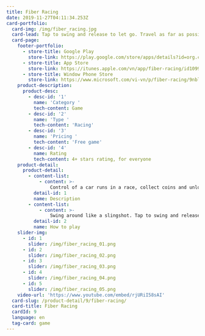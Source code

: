 ```yaml
---
title: Fiber Racing
date: 2019-11-27T04:11:34.253Z
card-portfolio:
  card-img: /img/fiber_racing.jpg
  card-lead: Tap to swing and release to let go. Travel as far as possible using simple one touch controls. Collect coins and unlock 
  card-page:
    footer-portfolio:
      - store-title: Google Play
        store-link: https://play.google.com/store/apps/details?id=org.cocos2dx.FiberRacing
      - store-title: App Store
        store-link: https://itunes.apple.com/vn/app/fiber-racing/id1099871746?l=vi&mt=8
      - store-title: Window Phone Store
        store-link: https://www.microsoft.com/vi-vn/p/fiber-racing/9nblggh4n95t
    product-description:
      product-desc:
        - desc-id: '1'
          name: 'Category '
          tech-content: Game
        - desc-id: '2'
          name: 'Type '
          tech-content: 'Racing'
        - desc-id: '3'
          name: 'Pricing '
          tech-content: 'Free game'
        - desc-id: '4'
          name: Rating
          tech-content: 4+ stars rating, for everyone        
    product-detail:
      product-detail:
        - content-list:
            - content: >-
                Control of a car runs in a race, collect coins and unlock awesome cars. A vast selection of cars to unlock. Battle your friends score with Leaderboard.
          detail-id: 1
          name: Description
        - content-list:
            - content: >-
                Swing around like a slingshot. Tap to swing and release to let go. Travel as far as possible using simple one touch controls.
          detail-id: 2
          name: How to play
    slider-img:
      - id: 1
        slider: /img/fiber_racing_01.png
      - id: 2
        slider: /img/fiber_racing_02.png
      - id: 3
        slider: /img/fiber_racing_03.png
      - id: 4
        slider: /img/fiber_racing_04.png
      - id: 5
        slider: /img/fiber_racing_05.png
    video-url: 'https://www.youtube.com/embed/rjURiI58sAI'
  card-slug: /product-detail/9/fiber-racing/
  card-title: Fiber Racing
  cardId: 9
  language: en
  tag-card: game
---
```


